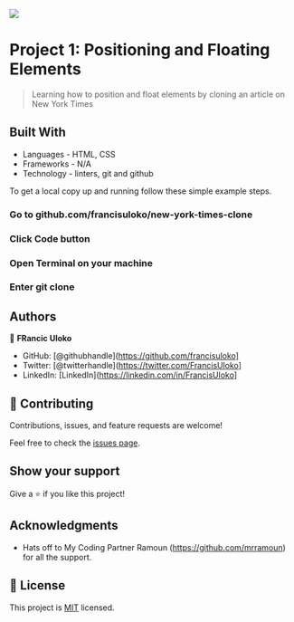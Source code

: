 ![](https://img.shields.io/badge/Microverse-blueviolet)

# Project 1: Positioning and Floating Elements

> Learning how to position and float elements by cloning an article on New York Times


## Built With

- Languages - HTML, CSS
- Frameworks - N/A
- Technology - linters, git and github

To get a local copy up and running follow these simple example steps.

### Go to github.com/francisuloko/new-york-times-clone

### Click Code button

### Open Terminal on your machine

### Enter git clone <repo path>

## Authors

👤 **FRancic Uloko**

- GitHub: [@githubhandle](https://github.com/francisuloko]
- Twitter: [@twitterhandle](https://twitter.com/FrancisUloko]
- LinkedIn: [LinkedIn](https://linkedin.com/in/FrancisUloko]


## 🤝 Contributing

Contributions, issues, and feature requests are welcome!

Feel free to check the [issues page](issues/).

## Show your support

Give a ⭐️ if you like this project!

## Acknowledgments

- Hats off to My Coding Partner Ramoun (https://github.com/mrramoun) for all the support.

## 📝 License

This project is [MIT](lic.url) licensed.
